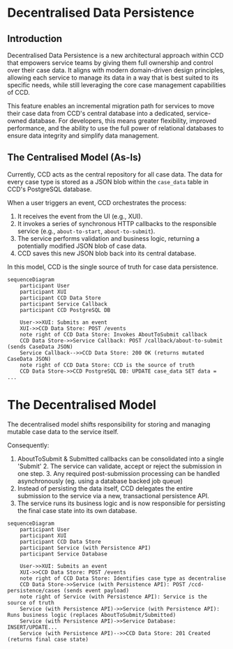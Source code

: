 # Decentralised Data Persistence

## Introduction

Decentralised Data Persistence is a new architectural approach within CCD that empowers service teams by giving them full ownership and control over their case data. It aligns with modern domain-driven design principles, allowing each service to manage its data in a way that is best suited to its specific needs, while still leveraging the core case management capabilities of CCD.

This feature enables an incremental migration path for services to move their case data from CCD's central database into a dedicated, service-owned database. For developers, this means greater flexibility, improved performance, and the ability to use the full power of relational databases to ensure data integrity and simplify data management.

## The Centralised Model (As-Is)

Currently, CCD acts as the central repository for all case data. The data for every case type is stored as a JSON blob within the `case_data` table in CCD's PostgreSQL database.

When a user triggers an event, CCD orchestrates the process:
1.  It receives the event from the UI (e.g., XUI).
2.  It invokes a series of synchronous HTTP callbacks to the responsible service (e.g., `about-to-start`, `about-to-submit`).
3.  The service performs validation and business logic, returning a potentially modified JSON blob of case data.
4.  CCD saves this new JSON blob back into its central database.

In this model, CCD is the single source of truth for case data persistence.

```mermaid
sequenceDiagram
    participant User
    participant XUI
    participant CCD Data Store
    participant Service Callback
    participant CCD PostgreSQL DB

    User->>XUI: Submits an event
    XUI->>CCD Data Store: POST /events
    note right of CCD Data Store: Invokes AboutToSubmit callback
    CCD Data Store->>Service Callback: POST /callback/about-to-submit (sends CaseData JSON)
    Service Callback-->>CCD Data Store: 200 OK (returns mutated CaseData JSON)
    note right of CCD Data Store: CCD is the source of truth
    CCD Data Store->>CCD PostgreSQL DB: UPDATE case_data SET data = ...
```

# The Decentralised Model

The decentralised model shifts responsibility for storing and managing mutable case data to the service itself.

Consequently:

1. AboutToSubmit & Submitted callbacks can be consolidated into a single 'Submit'
   2. The service can validate, accept or reject the submission in one step.
   3. Any required post-submission processing can be handled asynchronously (eg. using a database backed job queue)
2. Instead of persisting the data itself, CCD delegates the entire submission to the service via a new, transactional persistence API.
3. The service runs its business logic and is now responsible for persisting the final case state into its own database.

```mermaid
sequenceDiagram
    participant User
    participant XUI
    participant CCD Data Store
    participant Service (with Persistence API)
    participant Service Database

    User->>XUI: Submits an event
    XUI->>CCD Data Store: POST /events
    note right of CCD Data Store: Identifies case type as decentralise 
    CCD Data Store->>Service (with Persistence API): POST /ccd-persistence/cases (sends event payload)
    note right of Service (with Persistence API): Service is the source of truth
    Service (with Persistence API)->>Service (with Persistence API): Runs business logic (replaces AboutToSubmit/Submitted)
    Service (with Persistence API)->>Service Database: INSERT/UPDATE... 
    Service (with Persistence API)-->>CCD Data Store: 201 Created (returns final case state)
